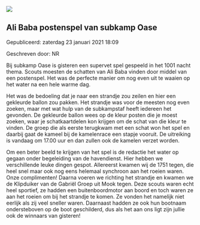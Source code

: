


![](https://nawaka.scouting.nl/images/articles/20180807-WE-IMG_2618.jpg)


Ali Baba postenspel van subkamp Oase
-------------------------------------





 Gepubliceerd: zaterdag 23 januari 2021 18:09
   

 Geschreven door: NR
   




 Bij subkamp Oase is gisteren een supervet spel gespeeld in het 1001 nacht thema. Scouts moesten de schatten van Ali Baba vinden door middel van een postenspel. Het was de perfecte manier om nog even uit te waaien op het water na een hele warme dag.
 



 Het was de bedoeling dat je naar een strandje zou zeilen en hier een gekleurde ballon zou pakken. Het strandje was voor de meesten nog even zoeken, maar met wat hulp van de subkampstaf heeft iedereen het gevonden. De gekleurde ballon wees op de kleur posten die je moest zoeken, waar je schatkaartdelen kon krijgen om de schat van die kleur te vinden. De groep die als eerste terugkwam met een schat won het spel en daarbij gaat de kameel bij de kamelenrace een stapje vooruit. De uitreiking is vandaag om 17.00 uur en dan zullen ook de kamelen verzet worden.
 



 Om een beter beeld te krijgen van het spel is de redactie het water op gegaan onder begeleiding van de havendienst. Hier hebben we verschillende leuke dingen gespot. Allereerst kwamen wij de 1751 tegen, die heel snel maar ook nog eens helemaal synchroon aan het roeien waren. Onze complimenten! Daarna voeren we richting het strandje en kwamen we de Klipduiker van de Gabriël Groep uit Mook tegen. Deze scouts waren echt heel sportief, ze hadden een buitenboordmotor aan boord en toch waren ze aan het roeien om bij het strandje te komen. Ze vonden het namelijk niet eerlijk als zij veel sneller waren. Daarnaast hadden ze ook hun bootnaam ondersteboven op de boot geschilderd, dus als het aan ons ligt zijn jullie ook de winnaars van gisteren!
 





